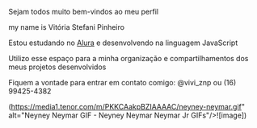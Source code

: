  Sejam todos muito bem-vindos ao meu perfil 

my name is Vitória Stefani Pinheiro 

Estou estudando no [Alura](https://www.alura.com.br)
e desenvolvendo na linguagem JavaScript

Utilizo esse espaço para a minha organização e compartilhamentos dos meus projetos desenvolvidos

Fiquem a vontade para entrar em contato comigo: @vivi_znp ou (16) 99425-4382

 

(https://media1.tenor.com/m/PKKCAakpBZIAAAAC/neyney-neymar.gif" alt="Neyney Neymar GIF - Neyney Neymar Neymar Jr GIFs"/>![image])
